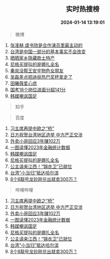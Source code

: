<div align="center"><h2>实时热搜榜</h2><h4>2024-01-14 13:19:01</h4></div>

> 微博  

1. [张凌赫 虞书欣是合作演员里最主动的](https://s.weibo.com/weibo?q=%E5%BC%A0%E5%87%8C%E8%B5%AB%20%E8%99%9E%E4%B9%A6%E6%AC%A3%E6%98%AF%E5%90%88%E4%BD%9C%E6%BC%94%E5%91%98%E9%87%8C%E6%9C%80%E4%B8%BB%E5%8A%A8%E7%9A%84&t=31&band_rank=1&Refer=top)<br />
2. [台湾是中国一部分的基本事实不会改变](https://s.weibo.com/weibo?q=%23%E5%8F%B0%E6%B9%BE%E6%98%AF%E4%B8%AD%E5%9B%BD%E4%B8%80%E9%83%A8%E5%88%86%E7%9A%84%E5%9F%BA%E6%9C%AC%E4%BA%8B%E5%AE%9E%E4%B8%8D%E4%BC%9A%E6%94%B9%E5%8F%98%23&t=31&band_rank=2&Refer=top)<br />
3. [晒晒家乡隐藏款土特产](https://s.weibo.com/weibo?q=%23%E6%99%92%E6%99%92%E5%AE%B6%E4%B9%A1%E9%9A%90%E8%97%8F%E6%AC%BE%E5%9C%9F%E7%89%B9%E4%BA%A7%23&t=31&band_rank=3&Refer=top)<br />
4. [尼格买提叫的是娜扎全名](https://s.weibo.com/weibo?q=%23%E5%B0%BC%E6%A0%BC%E4%B9%B0%E6%8F%90%E5%8F%AB%E7%9A%84%E6%98%AF%E5%A8%9C%E6%89%8E%E5%85%A8%E5%90%8D%23&t=31&band_rank=4&Refer=top)<br />
5. [秦岚没帮王安宇物色女朋友](https://s.weibo.com/weibo?q=%23%E7%A7%A6%E5%B2%9A%E6%B2%A1%E5%B8%AE%E7%8E%8B%E5%AE%89%E5%AE%87%E7%89%A9%E8%89%B2%E5%A5%B3%E6%9C%8B%E5%8F%8B%23&t=31&band_rank=5&Refer=top)<br />
6. [吴磊差点把迪丽热巴奖杯拿走了](https://s.weibo.com/weibo?q=%23%E5%90%B4%E7%A3%8A%E5%B7%AE%E7%82%B9%E6%8A%8A%E8%BF%AA%E4%B8%BD%E7%83%AD%E5%B7%B4%E5%A5%96%E6%9D%AF%E6%8B%BF%E8%B5%B0%E4%BA%86%23&t=31&band_rank=6&Refer=top)<br />
7. [田曦薇爱心痣](https://s.weibo.com/weibo?q=%E7%94%B0%E6%9B%A6%E8%96%87%E7%88%B1%E5%BF%83%E7%97%A3&t=31&band_rank=7&Refer=top)<br />
8. [国考18个岗位进面分超141分](https://s.weibo.com/weibo?q=%23%E5%9B%BD%E8%80%8318%E4%B8%AA%E5%B2%97%E4%BD%8D%E8%BF%9B%E9%9D%A2%E5%88%86%E8%B6%85141%E5%88%86%23&t=31&band_rank=8&Refer=top)<br />
9. [韩媒嘲讽国足](https://s.weibo.com/weibo?q=%23%E9%9F%A9%E5%AA%92%E5%98%B2%E8%AE%BD%E5%9B%BD%E8%B6%B3%23&t=31&band_rank=9&Refer=top)<br />

> 知乎  


> 百度  

1. [习主席再提中欧之“桥”](https://www.baidu.com/s?wd=%E4%B9%A0%E4%B8%BB%E5%B8%AD%E5%86%8D%E6%8F%90%E4%B8%AD%E6%AC%A7%E4%B9%8B%E2%80%9C%E6%A1%A5%E2%80%9D&sa=fyb_news&rsv_dl=fyb_news)<br />
2. [日方祝贺台湾地区选举 中方严正交涉](https://www.baidu.com/s?wd=%E6%97%A5%E6%96%B9%E7%A5%9D%E8%B4%BA%E5%8F%B0%E6%B9%BE%E5%9C%B0%E5%8C%BA%E9%80%89%E4%B8%BE+%E4%B8%AD%E6%96%B9%E4%B8%A5%E6%AD%A3%E4%BA%A4%E6%B6%89&sa=fyb_news&rsv_dl=fyb_news)<br />
3. [外卖小哥回应3年赚102万](https://www.baidu.com/s?wd=%E5%A4%96%E5%8D%96%E5%B0%8F%E5%93%A5%E5%9B%9E%E5%BA%943%E5%B9%B4%E8%B5%9A102%E4%B8%87&sa=fyb_news&rsv_dl=fyb_news)<br />
4. [一图读懂2023年金融统计数据](https://www.baidu.com/s?wd=%E4%B8%80%E5%9B%BE%E8%AF%BB%E6%87%822023%E5%B9%B4%E9%87%91%E8%9E%8D%E7%BB%9F%E8%AE%A1%E6%95%B0%E6%8D%AE&sa=fyb_news&rsv_dl=fyb_news)<br />
5. [韩媒嘲讽国足](https://www.baidu.com/s?wd=%E9%9F%A9%E5%AA%92%E5%98%B2%E8%AE%BD%E5%9B%BD%E8%B6%B3&sa=fyb_news&rsv_dl=fyb_news)<br />
6. [尼格买提叫的是娜扎全名](https://www.baidu.com/s?wd=%E5%B0%BC%E6%A0%BC%E4%B9%B0%E6%8F%90%E5%8F%AB%E7%9A%84%E6%98%AF%E5%A8%9C%E6%89%8E%E5%85%A8%E5%90%8D&sa=fyb_news&rsv_dl=fyb_news)<br />
7. [公主请来江西！“锦衣卫”已就位](https://www.baidu.com/s?wd=%E5%85%AC%E4%B8%BB%E8%AF%B7%E6%9D%A5%E6%B1%9F%E8%A5%BF%EF%BC%81%E2%80%9C%E9%94%A6%E8%A1%A3%E5%8D%AB%E2%80%9D%E5%B7%B2%E5%B0%B1%E4%BD%8D&sa=fyb_news&rsv_dl=fyb_news)<br />
8. [台湾“小当归”抵达哈尔滨](https://www.baidu.com/s?wd=%E5%8F%B0%E6%B9%BE%E2%80%9C%E5%B0%8F%E5%BD%93%E5%BD%92%E2%80%9D%E6%8A%B5%E8%BE%BE%E5%93%88%E5%B0%94%E6%BB%A8&sa=fyb_news&rsv_dl=fyb_news)<br />
9. [8个8靓号龙钞刚兑出就卖300万？](https://www.baidu.com/s?wd=8%E4%B8%AA8%E9%9D%93%E5%8F%B7%E9%BE%99%E9%92%9E%E5%88%9A%E5%85%91%E5%87%BA%E5%B0%B1%E5%8D%96300%E4%B8%87%EF%BC%9F&sa=fyb_news&rsv_dl=fyb_news)<br />

> 哔哩哔哩  

1. [习主席再提中欧之“桥”](https://www.baidu.com/s?wd=%E4%B9%A0%E4%B8%BB%E5%B8%AD%E5%86%8D%E6%8F%90%E4%B8%AD%E6%AC%A7%E4%B9%8B%E2%80%9C%E6%A1%A5%E2%80%9D&sa=fyb_news&rsv_dl=fyb_news)<br />
2. [日方祝贺台湾地区选举 中方严正交涉](https://www.baidu.com/s?wd=%E6%97%A5%E6%96%B9%E7%A5%9D%E8%B4%BA%E5%8F%B0%E6%B9%BE%E5%9C%B0%E5%8C%BA%E9%80%89%E4%B8%BE+%E4%B8%AD%E6%96%B9%E4%B8%A5%E6%AD%A3%E4%BA%A4%E6%B6%89&sa=fyb_news&rsv_dl=fyb_news)<br />
3. [外卖小哥回应3年赚102万](https://www.baidu.com/s?wd=%E5%A4%96%E5%8D%96%E5%B0%8F%E5%93%A5%E5%9B%9E%E5%BA%943%E5%B9%B4%E8%B5%9A102%E4%B8%87&sa=fyb_news&rsv_dl=fyb_news)<br />
4. [一图读懂2023年金融统计数据](https://www.baidu.com/s?wd=%E4%B8%80%E5%9B%BE%E8%AF%BB%E6%87%822023%E5%B9%B4%E9%87%91%E8%9E%8D%E7%BB%9F%E8%AE%A1%E6%95%B0%E6%8D%AE&sa=fyb_news&rsv_dl=fyb_news)<br />
5. [韩媒嘲讽国足](https://www.baidu.com/s?wd=%E9%9F%A9%E5%AA%92%E5%98%B2%E8%AE%BD%E5%9B%BD%E8%B6%B3&sa=fyb_news&rsv_dl=fyb_news)<br />
6. [尼格买提叫的是娜扎全名](https://www.baidu.com/s?wd=%E5%B0%BC%E6%A0%BC%E4%B9%B0%E6%8F%90%E5%8F%AB%E7%9A%84%E6%98%AF%E5%A8%9C%E6%89%8E%E5%85%A8%E5%90%8D&sa=fyb_news&rsv_dl=fyb_news)<br />
7. [公主请来江西！“锦衣卫”已就位](https://www.baidu.com/s?wd=%E5%85%AC%E4%B8%BB%E8%AF%B7%E6%9D%A5%E6%B1%9F%E8%A5%BF%EF%BC%81%E2%80%9C%E9%94%A6%E8%A1%A3%E5%8D%AB%E2%80%9D%E5%B7%B2%E5%B0%B1%E4%BD%8D&sa=fyb_news&rsv_dl=fyb_news)<br />
8. [台湾“小当归”抵达哈尔滨](https://www.baidu.com/s?wd=%E5%8F%B0%E6%B9%BE%E2%80%9C%E5%B0%8F%E5%BD%93%E5%BD%92%E2%80%9D%E6%8A%B5%E8%BE%BE%E5%93%88%E5%B0%94%E6%BB%A8&sa=fyb_news&rsv_dl=fyb_news)<br />
9. [8个8靓号龙钞刚兑出就卖300万？](https://www.baidu.com/s?wd=8%E4%B8%AA8%E9%9D%93%E5%8F%B7%E9%BE%99%E9%92%9E%E5%88%9A%E5%85%91%E5%87%BA%E5%B0%B1%E5%8D%96300%E4%B8%87%EF%BC%9F&sa=fyb_news&rsv_dl=fyb_news)<br />

